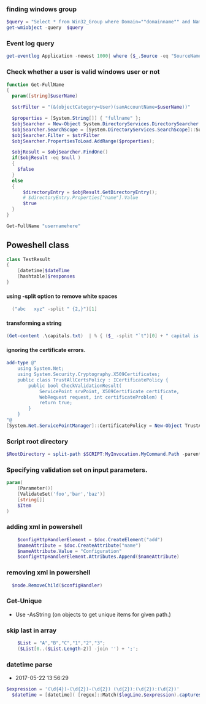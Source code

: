 ### finding windows group
``` powershell
$query = "Select * from Win32_Group where Domain=""domainname"" and Name=""groupname"""
get-wmiobject -query  $query
```

### Event log query
``` powershell
get-eventlog Application -newest 1000| where {$_.Source -eq "SourceName" -and $_.EntryType -eq "Warning"} | %{$_.Message} |out-file c:\temp\out.txt
```
### Check whether a user is valid windows user or not
``` powershell
function Get-FullName
{
  param([string]$userName)

  $strFilter = "(&(objectCategory=User)(samAccountName=$userName))"

  $properties = [System.String[]] { "fullname" };
  $objSearcher = New-Object System.DirectoryServices.DirectorySearcher
  $objSearcher.SearchScope = [System.DirectoryServices.SearchScope]::Subtree;
  $objSearcher.Filter = $strFilter
  $objSearcher.PropertiesToLoad.AddRange($properties);

  $objResult = $objSearcher.FindOne()
  if($objResult -eq $null )
  {
    $false
  }
  else
  {
      $directoryEntry = $objResult.GetDirectoryEntry();
      # $directoryEntry.Properties["name"].Value
      $true
  }
}

Get-FullName "usernamehere"
```

## Poweshell class

```powershell
class TestResult
{
    [datetime]$dateTime
    [hashtable]$responses
}
```

#### using -split option to remove white spaces
```powershell
  ("abc   xyz" -split " {2,}")[1]
```
#### transforming a string
```powershell
(Get-content .\capitals.txt)  | % { ($_ -split "`t")[0] + " capital is " + ($_ -split "`t")[1]}
```

#### ignoring the certificate errors.
```powershell
add-type @"
    using System.Net;
    using System.Security.Cryptography.X509Certificates;
    public class TrustAllCertsPolicy : ICertificatePolicy {
        public bool CheckValidationResult(
            ServicePoint srvPoint, X509Certificate certificate,
            WebRequest request, int certificateProblem) {
            return true;
        }
    }
"@
[System.Net.ServicePointManager]::CertificatePolicy = New-Object TrustAllCertsPolicy
```
### Script root directory
```powershell
$RootDirectory = split-path $SCRIPT:MyInvocation.MyCommand.Path -parent
```

### Specifying validation set on input parameters.
```powershell
param(
    [Parameter()]
    [ValidateSet('foo','bar','baz')]
    [string[]]
    $Item
)
```
### adding xml in powershell
```powershell
    $configHttpHandlerElement = $doc.CreateElement("add")
    $nameAttribute = $doc.CreateAttribute("name")
    $nameAttribute.Value = "Configuration"
    $configHttpHandlerElement.Attributes.Append($nameAttribute)
```    
### removing xml in powershell
```powershell
  $node.RemoveChild($configHandler)
```

### Get-Unique
* Use -AsString (on objects to get unique items for given path.)

### skip last in array
```powershell
    $List = "A","B","C","1","2","3";
    ($List[0..($List.Length-2)] -join '') + ';';
```

### datetime parse
* 2017-05-22 13:56:29
```powershell
$expression = '(\d{4})-(\d{2})-(\d{2}) (\d{2}):(\d{2}):(\d{2})'
  $dateTime = [datetime]( [regex]::Match($logLine,$expression).captures.groups[0].captures.value )
```
